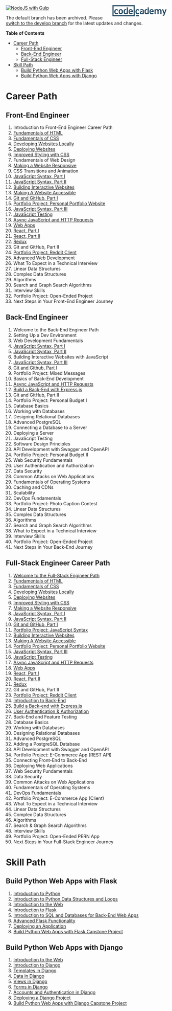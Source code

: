 [<img src="codecademy.png" align="right" width=170;>](https://www.codecademy.com)

[![NodeJS with Gulp](https://github.com/datttrian/codecademy/actions/workflows/npm-gulp.yml/badge.svg)](https://github.com/datttrian/codecademy/actions/workflows/npm-gulp.yml)

The default branch has been archived. Please [switch to the develop branch](../../tree/develop) for the latest updates and changes.

**Table of Contents**

- [Career Path](#career-path)
    * [Front-End Engineer](#front-end-engineer)
    * [Back-End Engineer](#building-interactive-websites)
    * [Full-Stack Engineer](#front-end-development)
- [Skill Path](#skill-path)
    * [Build Python Web Apps with Flask](#build-python-web-apps-with-flask)
    * [Build Python Web Apps with Django](#build-python-web-apps-with-django)

# Career Path

## Front-End Engineer

1. Introduction to Front-End Engineer Career Path
1. [Fundamentals of HTML](fundamentals-of-html)
1. [Fundamentals of CSS](fundamentals-of-css)
1. [Developing Websites Locally](developing-websites-locally)
1. [Deploying Websites ](deploying-websites)
1. [Improved Styling with CSS](improved-styling-with-css)
1. Fundamentals of Web Design
1. [Making a Website Responsive](making-a-website-responsive)
1. CSS Transitions and Animation
1. [JavaScript Syntax, Part I](javascript-syntax-part-i)
1. [JavaScript Syntax, Part II](javascript-syntax-part-ii)
1. [Building Interactive Websites](building-interactive-websites)
1. [Making A Website Accessible](making-a-website-accessible)
1. [Git and GitHub, Part I](git-and-github-part-i)
1. [Portfolio Project: Personal Portfolio Website](portfolio-project-personal-portfolio-website)
1. [JavaScript Syntax, Part III](javascript-syntax-part-iii)
1. [JavaScript Testing](javascript-testing)
1. [Async JavaScript and HTTP Requests](async-javascript-and-http-requests)
1. [Web Apps](web-apps)
1. [React, Part I](react-part-i)
1. [React, Part II](react-part-ii)
1. [Redux](redux)
1. Git and GitHub, Part II
1. [Portfolio Project: Reddit Client](portfolio-project-reddit-client)
1. Advanced Web Development
1. What To Expect in a Technical Interview
1. Linear Data Structures
1. Complex Data Structures
1. Algorithms
1. Search and Graph Search Algorithms
1. Interview Skills
1. Portfolio Project: Open-Ended Project
1. Next Steps in Your Front-End Engineer Journey

## Back-End Engineer

1. Welcome to the Back-End Engineer Path
1. Setting Up a Dev Environment
1. Web Development Fundamentals
1. [JavaScript Syntax, Part I](javascript-syntax-part-i)
1. [JavaScript Syntax, Part II](javascript-syntax-part-ii)
1. Building Interactive Websites with JavaScript
1. [JavaScript Syntax, Part III](javascript-syntax-part-iii)
1. [Git and Github, Part I](git-and-github-part-i)
1. Portfolio Project: Mixed Messages
1. Basics of Back-End Development
1. [Async JavaScript and HTTP Requests](async-javascript-and-http-requests)
1. [Build a Back-End with Express.js](build-a-back-end-with-express.js)
1. Git and GitHub, Part II
1. Portfolio Project: Personal Budget I
1. Database Basics
1. Working with Databases
1. Designing Relational Databases
1. Advanced PostgreSQL
1. Connecting a Database to a Server
1. Deploying a Server
1. JavaScript Testing
1. Software Design Principles
1. API Development with Swagger and OpenAPI
1. Portfolio Project: Personal Budget II
1. Web Security Fundamentals
1. User Authentication and Authorization
1. Data Security
1. Common Attacks on Web Applications
1. Fundamentals of Operating Systems
1. Caching and CDNs
1. Scalability
1. DevOps Fundamentals
1. Portfolio Project: Photo Caption Contest
1. Linear Data Structures
1. Complex Data Structures
1. Algorithms
1. Search and Graph Search Algorithms
1. What to Expect in a Technical Interview
1. Interview Skills
1. Portfolio Project: Open-Ended Project
1. Next Steps in Your Back-End Journey

## Full-Stack Engineer Career Path

1. [Welcome to the Full-Stack Engineer Path](welcome-to-the-full-stack-engineer-path)
1. [Fundamentals of HTML](fundamentals-of-html)
1. [Fundamentals of CSS](fundamentals-of-css)
1. [Developing Websites Locally](developing-websites-locally)
1. [Deploying Websites ](deploying-websites)
1. [Improved Styling with CSS](improved-styling-with-css)
1. [Making a Website Responsive](making-a-website-responsive)
1. [JavaScript Syntax, Part I](javascript-syntax-part-i)
1. [JavaScript Syntax, Part II](javascript-syntax-part-ii)
1. [Git and GitHub, Part I](git-and-github-part-i)
1. [Portfolio Project: JavaScript Syntax ](portfolio-project-javascript-syntax)
1. [Building Interactive Websites](building-interactive-websites)
1. [Making A Website Accessible](making-a-website-accessible)
1. [Portfolio Project: Personal Portfolio Website](portfolio-project-personal-portfolio-website)
1. [JavaScript Syntax, Part III](javascript-syntax-part-iii)
1. [JavaScript Testing](javascript-testing)
1. [Async JavaScript and HTTP Requests](async-javascript-and-http-requests)
1. [Web Apps](web-apps)
1. [React, Part I](react-part-i)
1. [React, Part II](react-part-ii)
1. [Redux](redux)
1. Git and GitHub, Part II
1. [Portfolio Project: Reddit Client](portfolio-project-reddit-client)
1. [Introduction to Back-End](introduction-to-back-end)
1. [Build a Back-end with Express.js](build-a-back-end-with-express.js)
1. [User Authentication &amp; Authorization](user-authentication-authorization)
1. Back-End and Feature Testing
1. Database Basics
1. Working with Databases
1. Designing Relational Databases
1. Advanced PostgreSQL
1. Adding a PostgreSQL Database
1. API Development with Swagger and OpenAPI
1. Portfolio Project: E-Commerce App (REST API)
1. Connecting Front-End to Back-End
1. Deploying Web Applications
1. Web Security Fundamentals
1. Data Security
1. Common Attacks on Web Applications
1. Fundamentals of Operating Systems
1. DevOps Fundamentals
1. Portfolio Project: E-Commerce App (Client)
1. What To Expect in a Technical Interview
1. Linear Data Structures
1. Complex Data Structures
1. Algorithms
1. Search &amp; Graph Search Algorithms
1. Interview Skills
1. Portfolio Project: Open-Ended PERN App
1. Next Steps in Your Full-Stack Engineer Journey

# Skill Path

## Build Python Web Apps with Flask

1. [Introduction to Python](flask-introduction-to-python)
1. [Introduction to Python Data Structures and Loops](flask-python-data-structures-loops)
1. [Introduction to the Web](flask-introduction-to-the-web)
1. [Introduction to Flask](introduction-to-flask)
1. [Introduction to SQL and Databases for Back-End Web Apps](flask-sql-databases)
1. [Advanced Flask Functionality](flask-advanced-functionality)
1. [Deploying an Application](flask-deploying)
1. [Build Python Web Apps with Flask Capstone Project](flask-capstone-project)

## Build Python Web Apps with Django

1. [Introduction to the Web](django-introduction-to-the-web)
1. [Introduction to Django](introduction-to-django)
1. [Templates in Django](templates-in-django)
1. [Data in Django](data-in-django)
1. [Views in Django](views-in-django)
1. [Forms in Django](forms-in-django)
1. [Accounts and Authentication in Django](accounts-and-authentication-in-django)
1. [Deploying a Django Project](deploying-a-django-project)
1. [Build Python Web Apps with Django Capstone Project](django-capstone-project)
